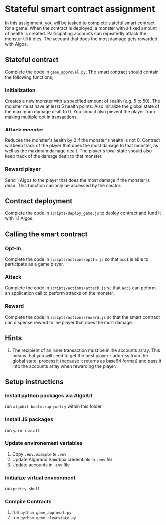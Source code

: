 # Stateful smart contract assignment
In this assignment, you will be tasked to complete stateful smart contract for a game. When the contract is deployed, a monster with a fixed amount of health is created. Participating accounts can repeatedly attack the monster till it dies. The account that does the most damage gets rewarded with Algos. 

## Stateful contract
Complete the code in `game_approval.py`. The smart contract should contain the following functions,

### Initialization
Creates a new monster with a specified amount of health (e.g. 5 to 50). The monster must have at least 5 health points. Also initialize the global state of the maximum damage dealt to 0. You should also prevent the player from making multiple opt in transactions.

### Attack monster
Reduces the monster's health by 2 if the monster's health is not 0. Contract will keep track of the player that does the most damage to that monster, as well as the maximum damage dealt. The player's local state should also keep track of the damage dealt to that monster.

### Reward player
Send 1 Algos to the player that does the most damage if the monster is dead. This function can only be accessed by the creator.

## Contract deployment
Complete the code in `scripts/deploy_game.js` to deploy contract and fund it with 1.1 Algos.

## Calling the smart contract

### Opt-In
Complete the code in `scripts/actions/optIn.js` so that `acc1` is able to participate as a game player.

### Attack
Complete the code in `scripts/actions/attack.js` so that `acc1` can peform an application call to perform attacks on the monster.

### Reward
Complete the code in `scripts/actions/reward.js` so that the smart contract can dispense reward to the player that does the most damage.

## Hints
1. The recipient of an inner transaction must be in the accounts array. This means that you will need to get the best player's address from the global state, process it (because it returns as base64 format) and pass it into the accounts array when rewarding the player.

## Setup instructions

### Install python packages via AlgoKit
run `algokit bootstrap poetry` within this folder

### Install JS packages
run `yarn install`

### Update environement variables
1. Copy `.env.example` to `.env`
2. Update Algorand Sandbox credentials in `.env` file
3. Update accounts in `.env` file

### Initialize virtual environment
run `poetry shell`

### Compile Contracts
1. run `python game_approval.py`
2. run `python game_clearstate.py`